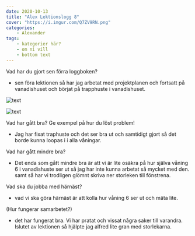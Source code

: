 ```yaml
---
date: 2020-10-13
title: "Alex Lektionslogg 8"
cover: "https://i.imgur.com/Q7ZV9RN.png"
categories: 
    - Alexander
tags:
    - kategorier här?
    - om ni vill
    - bottom text
---
```



Vad har du gjort sen förra loggboken?
- sen föra lektionen så har jag arbetat med projektplanen och fortsatt på vanadishuset och börjat på trapphuste i vanadishuset. 

![text](https://cdn.discordapp.com/attachments/368028804784062467/765540179338854440/Screenshot_104.jpg)

![text](https://cdn.discordapp.com/attachments/368028804784062467/765540182110896138/Screenshot_107.jpg)

Vad har gått bra? Ge exempel på hur du löst problem!
- Jag har fixat traphuste och det ser bra ut och samtidigt gjort så det borde kunna loopas i i alla våningar.

Vad har gått mindre bra? 
- Det enda som gått mindre bra är att vi är lite osäkra på hur själva våning 6 i vanadishuste ser ut så jag har inte kunna arbetat så mycket med den. samt så har vi trodligen glömnt 
skriva ner storleken till fönstrena.

Vad ska du jobba med härnäst?
- vad vi ska göra härnäst är att kolla hur våning 6 ser ut och mäta lite.

(Hur fungerar samarbetet?)
- det har fungerat bra. Vi har pratat och vissat några saker till varandra. Islutet av lektionen så hjälpte jag alfred lite gran med storlekarna.

